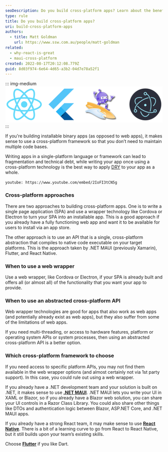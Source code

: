 ```yaml
---
seoDescription: Do you build cross-platform apps? Learn about the benefits and approaches to building installable binary apps that run on multiple platforms.
type: rule
title: Do you build cross-platform apps?
uri: build-cross-platform-apps
authors:
  - title: Matt Goldman
    url: https://www.ssw.com.au/people/matt-goldman
related:
  - why-react-is-great
  - maui-cross-platform
created: 2022-08-17T20:12:08.779Z
guid: 8d03f974-6e64-4d65-a3b2-04d7e78a52f1
---
```


::: img-medium
![Figure: There are many cross-platform technology options available](cross-platform-options.png)
:::

If you're building installable binary apps (as opposed to web apps), it makes sense to use a cross-platform framework so that you don’t need to maintain multiple code bases.

Writing apps in a single-platform language or framework can lead to fragmentation and technical debt, while writing your app once using a cross-platform technology is the best way to apply [DRY](/do-you-look-for-duplicate-code) to your app as a whole.

<!--endintro-->

`youtube: https://www.youtube.com/embed/2IoFI3tCN5g`

### Cross-platform approaches

There are two approaches to building cross-platform apps. One is to write a single page application (SPA) and use a wrapper technology like Cordova or Electron to turn your SPA into an installable app. This is a good approach if you already have a fully functioning web app and want it to be available for users to install via an app store.

The other approach is to use an API that is a single, cross-platform abstraction that compiles to native code executable on your target platforms. This is the approach taken by .NET MAUI (previously Xamarin), Flutter, and React Native.

### When to use a web wrapper

Use a web wrapper, like Cordova or Electron, if your SPA is already built and offers all (or almost all) of the functionality that you want your app to provide.

### When to use an abstracted cross-platform API

Web wrapper technologies are good for apps that also work as web apps (and potentially already exist as web apps), but they also suffer from some of the limitations of web apps.

If you need multi-threading, or access to hardware features, platform or operating system APIs or system processes, then using an abstracted cross-platform API is a better option.

### Which cross-platform framework to choose

If you need access to specific platform APIs, you may not find them available in the web wrapper options (and almost certainly not via 1st party support). In this case, you could rule out using a web wrapper.

If you already have a .NET development team and your solution is built on .NET, it makes sense to use **[.NET MAUI](https://docs.microsoft.com/en-us/dotnet/maui/what-is-maui)**. .NET MAUI lets you write your UI in XAML or Blazor, so if you already have a Blazor web solution, you can share your UI controls in a Razor Class Library. You could also share other things like DTOs and authentication logic between Blazor, ASP.NET Core, and .NET MAUI apps.

If you already have a strong React team, it may make sense to use **[React Native](https://reactnative.dev/)**. There is a bit of a learning curve to go from React to React Native, but it still builds upon your team’s existing skills.

Choose **[Flutter](https://flutter.dev/)** if you like Dart.
